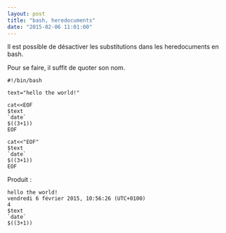 ```yaml
---
layout: post
title: "bash, heredocuments"
date: "2015-02-06 11:01:00"
---
```

Il est possible de désactiver les substitutions dans les heredocuments en bash.

Pour se faire, il suffit de quoter son nom.


```
#!/bin/bash

text="hello the world!"

cat<<EOF
$text
`date`
$((3+1))
EOF

cat<<"EOF"
$text
`date`
$((3+1))
EOF
```

Produit : 


```
hello the world!
vendredi 6 février 2015, 10:56:26 (UTC+0100)
4
$text
`date`
$((3+1))
```
